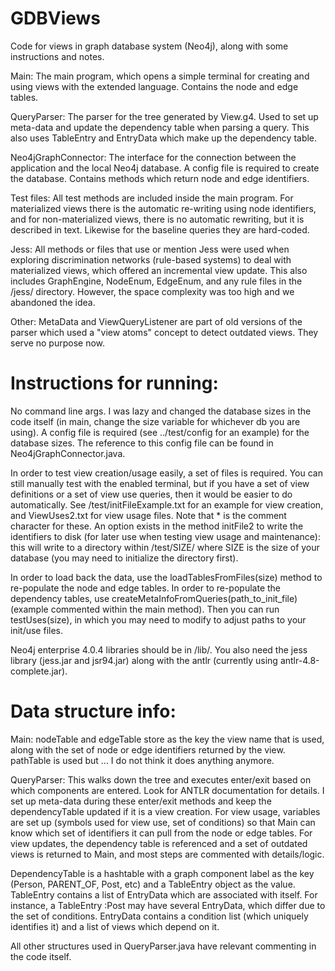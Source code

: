 # GDBViews



Code for views in graph database system (Neo4j), along with some instructions and notes.
  
Main:
The main program, which opens a simple terminal for creating and using views with the extended language. Contains the node and edge tables.

QueryParser: 
The parser for the tree generated by View.g4. Used to set up meta-data and update the dependency table when parsing a query. This also uses TableEntry and EntryData which make up the dependency table.

Neo4jGraphConnector:
The interface for the connection between the application and the local Neo4j database. A config file is required to create the database. Contains methods which return node and edge identifiers.

Test files:
All test methods are included inside the main program. For materialized views there is the automatic re-writing using node identifiers, and for non-materialized views, there is no automatic rewriting, but it is described in text. Likewise for the baseline queries they are hard-coded. 

Jess:
All methods or files that use or mention Jess were used when exploring discrimination networks (rule-based systems) to deal with materialized views, which offered an incremental view update. This also includes GraphEngine, NodeEnum, EdgeEnum, and any rule files in the /jess/ directory. However, the space complexity was too high and we abandoned the idea. 

Other:
MetaData and ViewQueryListener are part of old versions of the parser which used a "view atoms" concept to detect outdated views. They serve no purpose now.



# Instructions for running:

No command line args. I was lazy and changed the database sizes in the code itself (in main, change the size variable for whichever db you are using). 
A config file is required (see ../test/config for an example) for the database sizes. The reference to this config file can be found in Neo4jGraphConnector.java. 

In order to test view creation/usage easily, a set of files is required. You can still manually test with the enabled terminal, but if you have a set of view definitions or a set of view use queries, then it would be easier to do automatically. See /test/initFileExample.txt for an example for view creation, and ViewUses2.txt for view usage files. Note that * is the comment character for these. An option exists in the method initFile2 to write the identifiers to disk (for later use when testing view usage and maintenance): this will write to a directory within /test/SIZE/ where SIZE is the size of your database (you may need to initialize the directory first). 

In order to load back the data, use the loadTablesFromFiles(size) method to re-populate the node and edge tables. In order to re-populate the dependency tables, use createMetaInfoFromQueries(path_to_init_file) (example commented within the main method). Then you can run testUses(size), in which you may need to modify to adjust paths to your init/use files.


Neo4j enterprise 4.0.4 libraries should be in /lib/.
You also need the jess library (jess.jar and jsr94.jar) along with the antlr (currently using antlr-4.8-complete.jar).



# Data structure info:

Main:
nodeTable and edgeTable store as the key the view name that is used, along with the set of node or edge identifiers returned by the view. pathTable is used but ... I do not think it does anything anymore.

QueryParser: This walks down the tree and executes enter/exit based on which components are entered. Look for ANTLR documentation for details. I set up meta-data during these enter/exit methods and keep the dependencyTable updated if it is a view creation. For view usage, variables are set up (symbols used for view use, set of conditions) so that Main can know which set of identifiers it can pull from the node or edge tables. For view updates, the dependency table is referenced and a set of outdated views is returned to Main, and most steps are commented with details/logic.

DependencyTable is a hashtable with a graph component label as the key (Person, PARENT_OF, Post, etc) and a TableEntry object as the value.
  TableEntry contains a list of EntryData which are associated with itself. For instance, a TableEntry :Post may have several EntryData, which differ due to the set of conditions.
    EntryData contains a condition list (which uniquely identifies it) and a list of views which depend on it. 

All other structures used in QueryParser.java have relevant commenting in the code itself.

